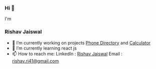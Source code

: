 ### Hi 👋
I'm
### Rishav Jaiswal

- 🔭  I’m currently working on projects [Phone Directory](https://github.com/Rishav124-hub/phonedirectory) and [Calculator](https://github.com/Rishav124-hub/Calculator)
- 🌱 I’m currently learning react js
- 📫 How to reach me:
			LinkedIn : [Rishav Jaiswal](https://www.linkedin.com/in/rishav-jaiswal-28976b17b/)
			Email : rishav.rj41@gmail.com

